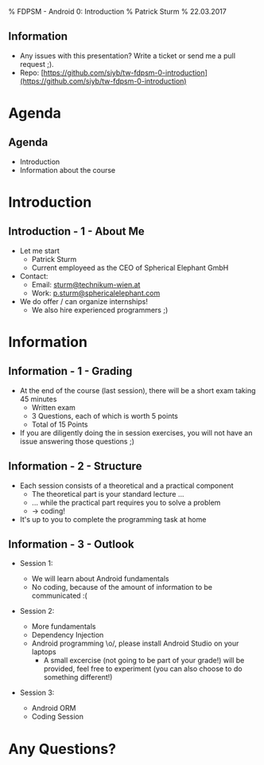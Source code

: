 % FDPSM - Android 0: Introduction
% Patrick Sturm
% 22.03.2017

## Information

* Any issues with this presentation? Write a ticket or send me a pull request ;).
* Repo: [https://github.com/siyb/tw-fdpsm-0-introduction](https://github.com/siyb/tw-fdpsm-0-introduction)

# Agenda

## Agenda

* Introduction
* Information about the course

# Introduction

## Introduction - 1 - About Me

* Let me start
    * Patrick Sturm
    * Current employeed as the CEO of Spherical Elephant GmbH
* Contact:
    * Email: sturm@technikum-wien.at
    * Work: p.sturm@sphericalelephant.com
* We do offer / can organize internships!
    * We also hire experienced programmers ;)

# Information

## Information - 1 - Grading

* At the end of the course (last session), there will be a short exam taking 45 minutes
    * Written exam
    * 3 Questions, each of which is worth 5 points
    * Total of 15 Points
* If you are diligently doing the in session exercises, you will not have an issue answering those questions ;)

## Information - 2 - Structure

* Each session consists of a theoretical and a practical component
    * The theoretical part is your standard lecture ...
    * ... while the practical part requires you to solve a problem
    * -> coding!
* It's up to you to complete the programming task at home

## Information - 3 - Outlook

* Session 1:
    * We will learn about Android fundamentals
    * No coding, because of the amount of information to be communicated :(

* Session 2:
    * More fundamentals
    * Dependency Injection
    * Android programming \\o/, please install Android Studio on your laptops
        * A small excercise (not going to be part of your grade!) will be provided, feel free to experiment (you can also choose to do something different!)

* Session 3:
    * Android ORM
    * Coding Session

# Any Questions?
